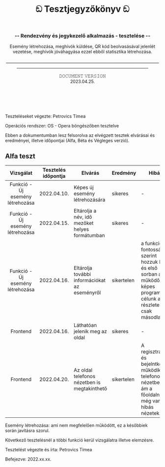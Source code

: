 <br><br>
<h1 align="center">
ඞ Tesztjegyzőkönyv ඞ
</h1><br>
<h3 align="center">
-- Rendezvény és jegykezelő alkalmazás - tesztelése --
</h3>
<p align="center">
Esemény létrehozása, meghívók küldése, QR kód beolvasásával jelenlét <br>
  vezetése, meghívók jóváhagyása ezzel ebből statisztika létrehozása.
</p>
<p align="center">
_________________________________________________________________________________________________________________________________________________
</p>
<p align="center">𝙳𝙾𝙲𝚄𝙼𝙴𝙽𝚃 𝚅𝙴𝚁𝚂𝙸𝙾𝙽<br>
2023.04.25.</p>
<br><br><br><br>

Teszteléseket végezte: Petrovics Tímea

Operációs rendszer: OS - Opera böngészőben tesztelve

Ebben a dokumentumban lesz felsorolva az elvégzett tesztek elvárásai és eredményei, illetve időpontjai (Alfa, Béta és Végleges verzió).

## Alfa teszt

| Vizsgálat | Tesztelés időpontja | Elvárás | Eredmény | Hibák |
| :---: | --- | --- | --- | --- |
| Funkció - Új esemény létrehozása | 2022.04.10. | Képes új esemény létrehozására | sikeres | - |
| Funkció - Új esemény létrehozása  | 2022.04.15. | Eltárolja a név, idő mezőket helyes formátumban | sikeres | - |
| Funkció - Új esemény létrehozása | 2022.04.16. | Eltárolja további információkat az eseményről | sikertelen | a funkciókat fontosság szerint hozzuk létre és első sorban a működő képes program a célunk a részletesség csak másodlagos |
| Frontend | 2022.04.16. | Láthatóan jelenik meg az oldal | sikeres | - |
| Frontend | 2022.04.20. | Az oldal telefonos nézetben is megtakinthető | sikertelen | A regisztráció és bejelntkezés működik telefonos nézetben is ám a főoldaln még vannak hibás nézetek. |

Esemény létrehozása:
 ami nem megfelelően működött, ez a későbbiek során javításra szorul.

Következő tesztelésnél a többi funkció kerül vizsgálatra illetve elemzésre.

Tesztelést végezte és írta: Petrovics Tímea

Befejezve: 2022.xx.xx.
